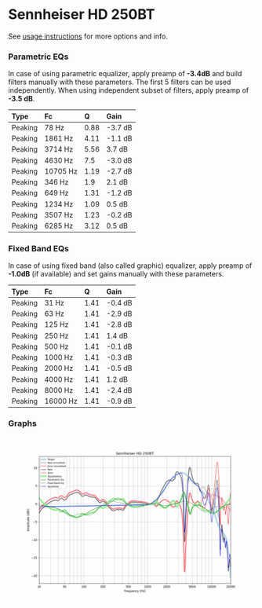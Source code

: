 # Sennheiser HD 250BT
See [usage instructions](https://github.com/jaakkopasanen/AutoEq#usage) for more options and info.

### Parametric EQs
In case of using parametric equalizer, apply preamp of **-3.4dB** and build filters manually
with these parameters. The first 5 filters can be used independently.
When using independent subset of filters, apply preamp of **-3.5 dB**.

| Type    | Fc       |    Q | Gain    |
|:--------|:---------|:-----|:--------|
| Peaking | 78 Hz    | 0.88 | -3.7 dB |
| Peaking | 1861 Hz  | 4.11 | -1.1 dB |
| Peaking | 3714 Hz  | 5.56 | 3.7 dB  |
| Peaking | 4630 Hz  | 7.5  | -3.0 dB |
| Peaking | 10705 Hz | 1.19 | -2.7 dB |
| Peaking | 346 Hz   | 1.9  | 2.1 dB  |
| Peaking | 649 Hz   | 1.31 | -1.2 dB |
| Peaking | 1234 Hz  | 1.09 | 0.5 dB  |
| Peaking | 3507 Hz  | 1.23 | -0.2 dB |
| Peaking | 6285 Hz  | 3.12 | 0.5 dB  |

### Fixed Band EQs
In case of using fixed band (also called graphic) equalizer, apply preamp of **-1.0dB**
(if available) and set gains manually with these parameters.

| Type    | Fc       |    Q | Gain    |
|:--------|:---------|:-----|:--------|
| Peaking | 31 Hz    | 1.41 | -0.4 dB |
| Peaking | 63 Hz    | 1.41 | -2.9 dB |
| Peaking | 125 Hz   | 1.41 | -2.8 dB |
| Peaking | 250 Hz   | 1.41 | 1.4 dB  |
| Peaking | 500 Hz   | 1.41 | -0.1 dB |
| Peaking | 1000 Hz  | 1.41 | -0.3 dB |
| Peaking | 2000 Hz  | 1.41 | -0.5 dB |
| Peaking | 4000 Hz  | 1.41 | 1.2 dB  |
| Peaking | 8000 Hz  | 1.41 | -2.4 dB |
| Peaking | 16000 Hz | 1.41 | -0.9 dB |

### Graphs
![](./Sennheiser%20HD%20250BT.png)